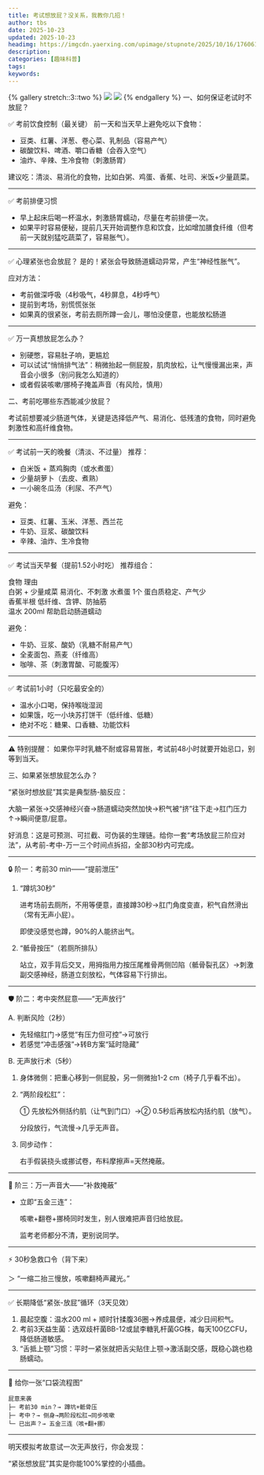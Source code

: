 ```yaml
---
title: 考试想放屁？没关系，我教你几招！
author: tbs
date: 2025-10-23
updated: 2025-10-23
headimg: https://imgcdn.yaerxing.com/upimage/stupnote/2025/10/16/1760618944_20760506_1513.jpg
description: 
categories: [趣味科普]
tags: 
keywords: 
---
```


{% gallery stretch::3::two %}
![](https://imgcdn.yaerxing.com/upimage/stupnote/2025/10/16/1760618944_20760506_1513.jpg)
![](https://imgcdn.yaerxing.com/upimage/stupnote/2025/10/16/1760618945_20760506_3122.jpg)
{% endgallery %}
一、如何保证老试时不放屁？

✅ 考前饮食控制（最关键）
前一天和当天早上避免吃以下食物：
- 豆类、红薯、洋葱、卷心菜、乳制品（容易产气）
- 碳酸饮料、啤酒、嚼口香糖（会吞入空气）
- 油炸、辛辣、生冷食物（刺激肠胃）

建议吃：清淡、易消化的食物，比如白粥、鸡蛋、香蕉、吐司、米饭+少量蔬菜。

---

✅ 考前排便习惯
- 早上起床后喝一杯温水，刺激肠胃蠕动，尽量在考前排便一次。
- 如果平时容易便秘，提前几天开始调整作息和饮食，比如增加膳食纤维（但考前一天就别猛吃蔬菜了，容易胀气）。

---

✅ 心理紧张也会放屁？
是的！紧张会导致肠道蠕动异常，产生“神经性胀气”。

应对方法：
- 考前做深呼吸（4秒吸气，4秒屏息，4秒呼气）
- 提前到考场，别慌慌张张
- 如果真的很紧张，考前去厕所蹲一会儿，哪怕没便意，也能放松肠道

---

✅ 万一真想放屁怎么办？
- 别硬憋，容易肚子响，更尴尬
- 可以试试“悄悄排气法”：稍微抬起一侧屁股，肌肉放松，让气慢慢漏出来，声音会小很多（别问我怎么知道的）
- 或者假装咳嗽/挪椅子掩盖声音（有风险，慎用）

二、考前吃哪些东西能减少放屁？

考试前想要减少肠道气体，关键是选择低产气、易消化、低残渣的食物，同时避免刺激性和高纤维食物。

---

✅ 考试前一天的晚餐（清淡、不过量）
推荐：
- 白米饭 + 蒸鸡胸肉（或水煮蛋）
- 少量胡萝卜（去皮、煮熟）
- 一小碗冬瓜汤（利尿、不产气）

避免：
- 豆类、红薯、玉米、洋葱、西兰花
- 牛奶、豆浆、碳酸饮料
- 辛辣、油炸、生冷食物

---

✅ 考试当天早餐（提前1.52小时吃）
推荐组合：

食物	理由	
白粥 + 少量咸菜	易消化、不刺激	
水煮蛋 1个	蛋白质稳定、产气少	
香蕉半根	低纤维、含钾、防抽筋	
温水 200ml	帮助启动肠道蠕动	

避免：
- 牛奶、豆浆、酸奶（乳糖不耐易产气）
- 全麦面包、燕麦（纤维高）
- 咖啡、茶（刺激胃酸、可能腹泻）

---

✅ 考试前1小时（只吃最安全的）
- 温水小口喝，保持喉咙湿润
- 如果饿，吃一小块苏打饼干（低纤维、低糖）
- 绝对不吃：糖果、口香糖、功能饮料

---

⚠️ 特别提醒：
如果你平时乳糖不耐或容易胃胀，考试前48小时就要开始忌口，别等到当天。

三、如果紧张想放屁怎么办？

“紧张时想放屁”其实是典型肠-脑反应：

大脑一紧张→交感神经兴奋→肠道蠕动突然加快→积气被“挤”往下走→肛门压力↑→瞬间便意/屁意。

好消息：这是可预测、可拦截、可伪装的生理链。给你一套“考场放屁三阶应对法”，从考前-考中-万一三个时间点拆招，全部30秒内可完成。

---

🔒 阶一：考前30 min——“提前泄压”
1. “蹲坑30秒”

   进考场前去厕所，不用等便意，直接蹲30秒→肛门角度变直，积气自然滑出（常有无声小屁）。

   即使没感觉也蹲，90%的人能挤出气。

2. “骶骨按压”（若厕所排队）

   站立，双手背后交叉，用拇指用力按压尾椎骨两侧凹陷（骶骨裂孔区）→刺激副交感神经，肠道立刻放松，气体容易下行排出。

---

🛡️ 阶二：考中突然屁意——“无声放行”

A. 判断风险（2秒）
- 先轻缩肛门→感觉“有压力但可控”→可放行  
- 若感觉“冲击感强”→转B方案“延时隐藏”

B. 无声放行术（5秒）
1. 身体微侧：把重心移到一侧屁股，另一侧微抬1-2 cm（椅子几乎看不出）。  
2. “两阶段松肛”：

   ① 先放松外侧括约肌（让气到门口）→② 0.5秒后再放松内括约肌（放气）。

   分段放行，气流慢→几乎无声音。  
3. 同步动作：

   右手假装挠头或挪试卷，布料摩擦声=天然掩蔽。

---

🚨 阶三：万一声音大——“补救掩蔽”
- 立即“五金三连”：

  咳嗽+翻卷+挪椅同时发生，别人很难把声音归给放屁。

  监考老师都分不清，更别说同学。

---

⚡ 30秒急救口令（背下来）

＞ “一缩二抬三慢放，咳嗽翻椅声藏光。”

---

✅ 长期降低“紧张-放屁”循环（3天见效）
1. 晨起空腹：温水200 ml + 顺时针揉腹36圈→养成晨便，减少日间积气。  
2. 考前3天益生菌：选双歧杆菌BB-12或鼠李糖乳杆菌GG株，每天100亿CFU，降低肠道敏感。  
3. “舌抵上颚”习惯：平时一紧张就把舌尖贴住上颚→激活副交感，既稳心跳也稳肠蠕动。

---

🎯 给你一张“口袋流程图”

```
屁意来袭
├─ 考前30 min？→ 蹲坑+骶骨压
├─ 考中？→ 侧身→两阶段松肛→同步咳嗽
└─ 已出声？→ 五金三连（咳+翻+挪）
```

---

明天模拟考故意试一次无声放行，你会发现：

“紧张想放屁”其实是你能100%掌控的小插曲。
